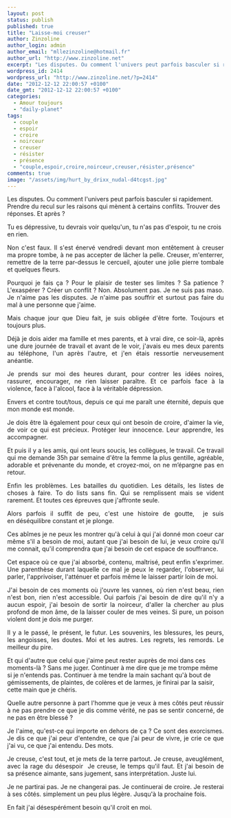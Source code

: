 ```yaml
---
layout: post
status: publish
published: true
title: "Laisse-moi creuser"
author: Zinzoline
author_login: admin
author_email: "mllezinzoline@hotmail.fr"
author_url: "http://www.zinzoline.net"
excerpt: "Les disputes. Ou comment l'univers peut parfois basculer si rapidement. Prendre du recul sur les raisons qui mènent à certains conflits. Trouver des réponses. Et après ?"
wordpress_id: 2414
wordpress_url: "http://www.zinzoline.net/?p=2414"
date: "2012-12-12 22:00:57 +0100"
date_gmt: "2012-12-12 22:00:57 +0100"
categories: 
  - Amour toujours
  - "daily-planet"
tags: 
  - couple
  - espoir
  - croire
  - noirceur
  - creuser
  - résister
  - présence
  - "couple,espoir,croire,noirceur,creuser,résister,présence"
comments: true
image: "/assets/img/hurt_by_drixx_nudal-d4tcgst.jpg"
---
```


Les disputes. Ou comment l'univers peut parfois basculer si rapidement. Prendre du recul sur les raisons qui mènent à certains conflits. Trouver des réponses. Et après ?

Tu es dépressive, tu devrais voir quelqu'un, tu n'as pas d'espoir, tu ne crois en rien.

<p style="text-align: justify;">Non c'est faux. Il s'est énervé vendredi devant mon entêtement à creuser ma propre tombe, à ne pas accepter de lâcher la pelle. Creuser, m'enterrer, remettre de la terre par-dessus le cercueil, ajouter une jolie pierre tombale et quelques fleurs.</p>
<p style="text-align: justify;">Pourquoi je fais ça ? Pour le plaisir de tester ses limites ? Sa patience ? L'exaspérer ? Créer un conflit ? Non. Absolument pas. Je ne suis pas maso. Je n'aime pas les disputes. Je n'aime pas souffrir et surtout pas faire du mal à une personne que j'aime.</p>
<p style="text-align: justify;">Mais chaque jour que Dieu fait, je suis obligée d'être forte. Toujours et toujours plus.</p>
<p style="text-align: justify;">Déjà je dois aider ma famille et mes parents, et à vrai dire, ce soir-là, après une dure journée de travail et avant de le voir, j'avais eu mes deux parents au téléphone, l'un après l'autre, et j'en étais ressortie nerveusement anéantie.</p>
<p style="text-align: justify;">Je prends sur moi des heures durant, pour contrer les idées noires, rassurer, encourager, ne rien laisser paraître. Et ce parfois face à la violence, face à l'alcool, face à la véritable dépression.</p>
<p style="text-align: justify;">Envers et contre tout/tous, depuis ce qui me paraît une éternité, depuis que mon monde est monde.</p>
<p style="text-align: justify;">Je dois être là également pour ceux qui ont besoin de croire, d'aimer la vie, de voir ce qui est précieux. Protéger leur innocence. Leur apprendre, les accompagner.</p>
<p style="text-align: justify;">Et puis il y a les amis, qui ont leurs soucis, les collègues, le travail. Ce travail qui me demande 35h par semaine d'être la femme la plus gentille, agréable, adorable et prévenante du monde, et croyez-moi, on ne m’épargne pas en retour.</p>
<p style="text-align: justify;">Enfin les problèmes. Les batailles du quotidien. Les détails, les listes de choses à faire. To do lists sans fin. Qui se remplissent mais se vident rarement. Et toutes ces épreuves que j'affronte seule.</p>
<p style="text-align: justify;">Alors parfois il suffit de peu, c'est une histoire de goutte,  je suis en déséquilibre constant et je plonge.</p>
<p style="text-align: justify;">Ces abîmes je ne peux les montrer qu'à celui à qui j'ai donné mon coeur car même s'il a besoin de moi, autant que j'ai besoin de lui, je veux croire qu'il me connait, qu'il comprendra que j'ai besoin de cet espace de souffrance.</p>
<p style="text-align: justify;">Cet espace où ce que j'ai absorbé, contenu, maîtrisé, peut enfin s'exprimer. Une parenthèse durant laquelle ce mal je peux le regarder, l'observer, lui parler, l'apprivoiser, l'atténuer et parfois même le laisser partir loin de moi.</p>
<p style="text-align: justify;">J'ai besoin de ces moments où j'ouvre les vannes, où rien n'est beau, rien n'est bon, rien n'est accessible. Oui parfois j'ai besoin de dire qu'il n'y a aucun espoir, j'ai besoin de sortir la noirceur, d'aller la chercher au plus profond de mon âme, de la laisser couler de mes veines. Si pure, un poison violent dont je dois me purger.</p>
<p style="text-align: justify;">Il y a le passé, le présent, le futur. Les souvenirs, les blessures, les peurs, les angoisses, les doutes. Moi et les autres. Les regrets, les remords. Le meilleur du pire.</p>
<p>Et qui d'autre que celui que j'aime peut rester auprès de moi dans ces moments-là ? Sans me juger. Continuer à me dire que je me trompe même si je n'entends pas. Continuer à me tendre la main sachant qu'à bout de gémissements, de plaintes, de colères et de larmes, je finirai par la saisir, cette main que je chéris.</p>
<p style="text-align: justify;">Quelle autre personne à part l'homme que je veux à mes côtés peut réussir à ne pas prendre ce que je dis comme vérité, ne pas se sentir concerné, de ne pas en être blessé ?</p>
<p style="text-align: justify;">Je l'aime, qu'est-ce qui importe en dehors de ça ? Ce sont des exorcismes. Je dis ce que j'ai peur d'entendre, ce que j'ai peur de vivre, je crie ce que j'ai vu, ce que j'ai entendu. Des mots.</p>
<p style="text-align: justify;">Je creuse, c'est tout, et je mets de la terre partout. Je creuse, aveuglément, avec la rage du désespoir  Je creuse, le temps qu'il faut. Et j'ai besoin de sa présence aimante, sans jugement, sans interprétation. Juste lui.</p>
<p style="text-align: justify;">Je ne partirai pas. Je ne changerai pas. Je continuerai de croire. Je resterai à ses côtés. simplement un peu plus légère. Jusqu'à la prochaine fois.</p>
<p style="text-align: justify;">En fait j'ai désespérément besoin qu'il croit en moi.</p>
<p style="text-align: justify;">